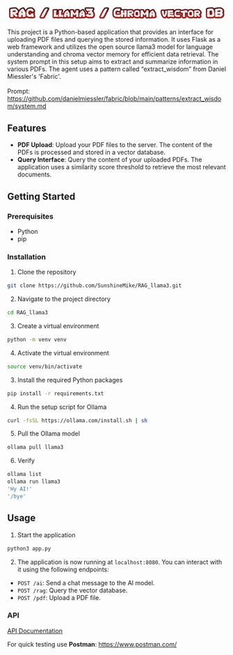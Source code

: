 ![Example Image](images/logo.png)

This project is a Python-based application that provides an interface for uploading PDF files and querying the stored information. It uses Flask as a web framework and utilizes the open source llama3 model for language understanding and chroma vector memory for efficient data retrieval. The system prompt in this setup aims to extract and summarize information in various PDFs. The agent uses a pattern called “extract_wisdom” from Daniel Miessler's 'Fabric'.
<br><br>Prompt: https://github.com/danielmiessler/fabric/blob/main/patterns/extract_wisdom/system.md

## Features

- **PDF Upload**: Upload your PDF files to the server. The content of the PDFs is processed and stored in a vector database.
- **Query Interface**: Query the content of your uploaded PDFs. The application uses a similarity score threshold to retrieve the most relevant documents.

## Getting Started

### Prerequisites

- Python
- pip

### Installation

1. Clone the repository
```bash
git clone https://github.com/SunshineMike/RAG_llama3.git
```
2. Navigate to the project directory
```bash
cd RAG_llama3
```
3. Create a virtual environment
```bash
python -m venv venv
```
4. Activate the virtual environment
```bash
source venv/bin/activate
```
3. Install the required Python packages
```bash
pip install -r requirements.txt
```
4. Run the setup script for Ollama
```bash
curl -fsSL https://ollama.com/install.sh | sh
```
5. Pull the Ollama model
```bash
ollama pull llama3
```
6. Verify 
```bash
ollama list
ollama run llama3
'Hy AI!'
'/bye'
```

## Usage

1. Start the application
```bash
python3 app.py
```
2. The application is now running at `localhost:8080`. You can interact with it using the following endpoints:

- `POST /ai`: Send a chat message to the AI model.
- `POST /rag`: Query the vector database.
- `POST /pdf`: Upload a PDF file.

### API
[API Documentation](documentation/API%20Documentation.md)

For quick testing use **Postman**:
https://www.postman.com/


